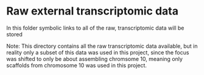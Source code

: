 # Raw external transcriptomic data
In this folder symbolic links to all of the raw, transcriptomic data will be stored


Note:
This directory contains all the raw transcriptomic data available, but in reality only a subset of this data was used in this project, since the focus was shifted to only be about assembling chromsome 10, meaning only scaffolds from chromosome 10 was used in this project.
